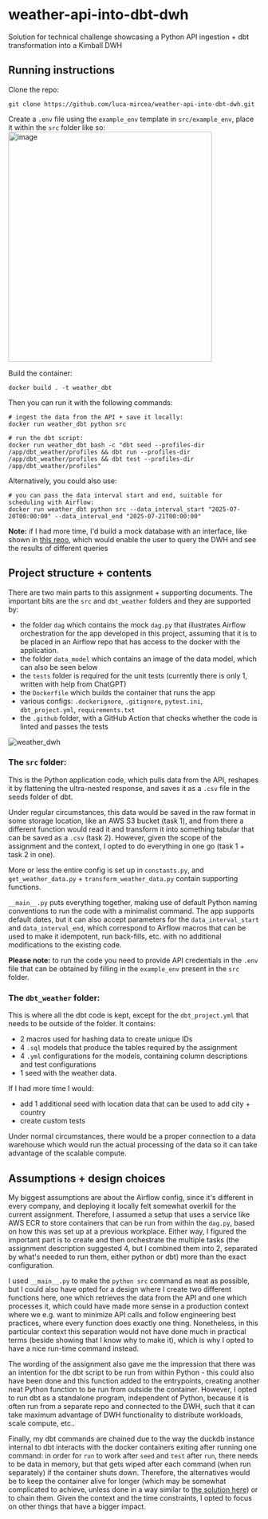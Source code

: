 # weather-api-into-dbt-dwh
Solution for technical challenge showcasing a Python API ingestion + dbt transformation into a Kimball DWH

## Running instructions

Clone the repo:
```
git clone https://github.com/luca-mircea/weather-api-into-dbt-dwh.git
```


Create a `.env` file using the `example_env` template in `src/example_env`, place it within the `src` folder like so:
<img width="408" height="462" alt="image" src="https://github.com/user-attachments/assets/fb116f96-f7e0-4f60-9125-858087967e11" />


Build the container:

```
docker build . -t weather_dbt
```

Then you can run it with the following commands:
```
# ingest the data from the API + save it locally:
docker run weather_dbt python src

# run the dbt script:
docker run weather_dbt bash -c "dbt seed --profiles-dir /app/dbt_weather/profiles && dbt run --profiles-dir /app/dbt_weather/profiles && dbt test --profiles-dir /app/dbt_weather/profiles"
```

Alternatively, you could also use:
```
# you can pass the data interval start and end, suitable for scheduling with Airflow:
docker run weather_dbt python src --data_interval_start "2025-07-20T00:00:00" --data_interval_end "2025-07-21T00:00:00"
```

**Note:** if I had more time, I'd build a mock database with an interface, like shown in [this repo](https://github.com/luca-mircea/holidays-api), which would enable the user to query the DWH and see the results of different queries

## Project structure + contents
There are two main parts to this assignment + supporting documents. The important bits are the `src` and `dbt_weather` folders and they are supported by:
- the folder `dag` which contains the mock `dag.py` that illustrates Airflow orchestration for the app developed in this project, assuming that it is to be placed in an Airflow repo that has access to the docker with the application.
- the folder `data_model` which contains an image of the data model, which can also be seen below
- the `tests` folder is required for the unit tests (currently there is only 1, written with help from ChatGPT)
- the `Dockerfile` which builds the container that runs the app
- various configs: `.dockerignore`, `.gitignore`, `pytest.ini`, `dbt_project.yml`, `requirements.txt`
- the `.github` folder, with a GitHub Action that checks whether the code is linted and passes the tests


![weather_dwh](https://github.com/user-attachments/assets/6d13236e-1f36-4fe3-9696-93b5c09f6049)


### The `src` folder:

This is the Python application code, which pulls data from the API, reshapes it by flattening the ultra-nested response, and saves it as a `.csv` file in the seeds folder of dbt.

Under regular circumstances, this data would be saved in the raw format in some storage location, like an AWS S3 bucket (task 1), and from there a different function would read it and transform it into something tabular that can be saved as a `.csv` (task 2). However, given the scope of the assignment and the context, I opted to do everything in one go (task 1 + task 2 in one).

More or less the entire config is set up in `constants.py`, and `get_weather_data.py` + `transform_weather_data.py` contain supporting functions.

`__main__.py` puts everything together, making use of default Python naming conventions to run the code with a minimalist command. The app supports default dates, but it can also accept parameters for the `data_interval_start` and `data_interval_end`, which correspond to Airflow macros that can be used to make it idempotent, run back-fills, etc. with no additional modifications to the existing code.

**Please note:** to run the code you need to provide API credentials in the `.env` file that can be obtained by filling in the `example_env` present in the `src` folder.

### The `dbt_weather` folder:

This is where all the dbt code is kept, except for the `dbt_project.yml` that needs to be outside of the folder. It contains:
- 2 macros used for hashing data to create unique IDs
- 4 `.sql` models that produce the tables required by the assignment
- 4 `.yml` configurations for the models, containing column descriptions and test configurations
- 1 seed with the weather data.


If I had more time I would:
- add 1 additional seed with location data that can be used to add city + country
- create custom tests


Under normal circumstances, there would be a proper connection to a data warehouse which would run the actual processing of the data so it can take advantage of the scalable compute.

## Assumptions + design choices

My biggest assumptions are about the Airflow config, since it's different in every company, and deploying it locally felt somewhat overkill for the current assignment. Therefore, I assumed a setup that uses a service like AWS ECR to store containers that can be run from within the `dag.py`, based on how this was set up at a previous workplace. Either way, I figured the important part is to create and then orchestrate the multiple tasks (the assignment description suggested 4, but I combined them into 2, separated by what's needed to run them, either python or dbt) more than the exact configuration.


I used `__main__.py` to make the `python src` command as neat as possible, but I could also have opted for a design where I create two different functions here, one which retrieves the data from the API and one which processes it, which could have made more sense in a production context where we e.g. want to minimize API calls and follow engineering best practices, where every function does exactly one thing. Nonetheless, in this particular context this separation would not have done much in practical terms (beside showing that I know why to make it), which is why I opted to have a nice run-time command instead.


The wording of the assignment also gave me the impression that there was an intention for the dbt script to be run from within Python - this could also have been done and this function added to the entrypoints, creating another neat Python function to be run from outside the container. However, I opted to run dbt as a standalone program, independent of Python, because it is often run from a separate repo and connected to the DWH, such that it can take maximum advantage of DWH functionality to distribute workloads, scale compute, etc..


Finally, my dbt commands are chained due to the way the duckdb instance internal to dbt interacts with the docker containers exiting after running one command: in order for `run` to work after `seed` and `test` after `run`, there needs to be data in memory, but that gets wiped after each command (when run separately) if the container shuts down. Therefore, the alternatives would be to keep the container alive for longer (which may be somewhat complicated to achieve, unless done in a way similar to [the solution here](https://github.com/luca-mircea/holidays-api)) or to chain them. Given the context and the time constraints, I opted to focus on other things that have a bigger impact.
